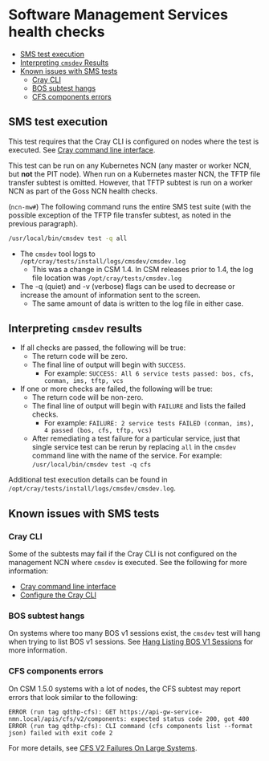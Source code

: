 # Software Management Services health checks

- [SMS test execution](#sms-test-execution)
- [Interpreting `cmsdev` Results](#interpreting-cmsdev-results)
- [Known issues with SMS tests](#known-issues-with-sms-tests)
    - [Cray CLI](#cray-cli)
    - [BOS subtest hangs](#bos-subtest-hangs)
    - [CFS components errors](#cfs-components-errors)

## SMS test execution

This test requires that the Cray CLI is configured on nodes where the test is executed.
See [Cray command line interface](../../operations/validate_csm_health.md#0-cray-command-line-interface).

This test can be run on any Kubernetes NCN (any master or worker NCN, but **not** the PIT node).
When run on a Kubernetes master NCN, the TFTP file transfer subtest is omitted. However, that TFTP subtest is
run on a worker NCN as part of the Goss NCN health checks.

(`ncn-mw#`) The following command runs the entire SMS test suite (with the possible exception of the TFTP file
transfer subtest, as noted in the previous paragraph).

```bash
/usr/local/bin/cmsdev test -q all
```

- The `cmsdev` tool logs to `/opt/cray/tests/install/logs/cmsdev/cmsdev.log`
    - This was a change in CSM 1.4. In CSM releases prior to 1.4, the log file location was `/opt/cray/tests/cmsdev.log`
- The -q (quiet) and -v (verbose) flags can be used to decrease or increase the amount of information sent to the screen.
    - The same amount of data is written to the log file in either case.

## Interpreting `cmsdev` results

- If all checks are passed, the following will be true:
    - The return code will be zero.
    - The final line of output will begin with `SUCCESS`.
        - For example: `SUCCESS: All 6 service tests passed: bos, cfs, conman, ims, tftp, vcs`
- If one or more checks are failed, the following will be true:
    - The return code will be non-zero.
    - The final line of output will begin with `FAILURE` and lists the failed checks.
        - For example: `FAILURE: 2 service tests FAILED (conman, ims), 4 passed (bos, cfs, tftp, vcs)`
    - After remediating a test failure for a particular service, just that single service test can be rerun by replacing
      `all` in the `cmsdev` command line with the name of the service. For example: `/usr/local/bin/cmsdev test -q cfs`

Additional test execution details can be found in `/opt/cray/tests/install/logs/cmsdev/cmsdev.log`.

## Known issues with SMS tests

### Cray CLI

Some of the subtests may fail if the Cray CLI is not configured on the management NCN where `cmsdev` is executed.
See the following for more information:

- [Cray command line interface](../../operations/validate_csm_health.md#0-cray-command-line-interface)
- [Configure the Cray CLI](../../operations/configure_cray_cli.md)

### BOS subtest hangs

On systems where too many BOS v1 sessions exist, the `cmsdev` test will hang when trying to
list BOS v1 sessions. See [Hang Listing BOS V1 Sessions](Hang_Listing_BOS_V1_Sessions.md) for more
information.

### CFS components errors

On CSM 1.5.0 systems with a lot of nodes, the CFS subtest may report errors that look similar to
the following:

```text
ERROR (run tag qdthp-cfs): GET https://api-gw-service-nmn.local/apis/cfs/v2/components: expected status code 200, got 400
ERROR (run tag qdthp-cfs): CLI command (cfs components list --format json) failed with exit code 2
```

For more details, see [CFS V2 Failures On Large Systems](CFS_V2_Failures_On_Large_Systems.md).
